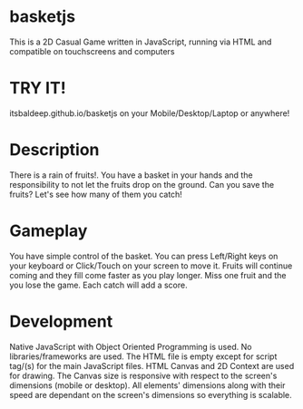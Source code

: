 # basketjs
This is a 2D Casual Game written in JavaScript, running via HTML and compatible on touchscreens and computers

# TRY IT!
itsbaldeep.github.io/basketjs on your Mobile/Desktop/Laptop or anywhere!

# Description
There is a rain of fruits!. You have a basket in your hands and the responsibility to not let the fruits drop on the ground. Can you save the fruits? Let's see how many of them you catch!

# Gameplay
You have simple control of the basket. You can press Left/Right keys on your keyboard or Click/Touch on your screen to move it. Fruits will continue coming and they fill come faster as you play longer. Miss one fruit and the you lose the game. Each catch will add a score.

# Development
Native JavaScript with Object Oriented Programming is used. No libraries/frameworks are used. The HTML file is empty except for script tag/(s) for the main JavaScript files. HTML Canvas and 2D Context are used for drawing. The Canvas size is responsive with respect to the screen's dimensions (mobile or desktop). All elements' dimensions along with their speed are dependant on the screen's dimensions so everything is scalable.


